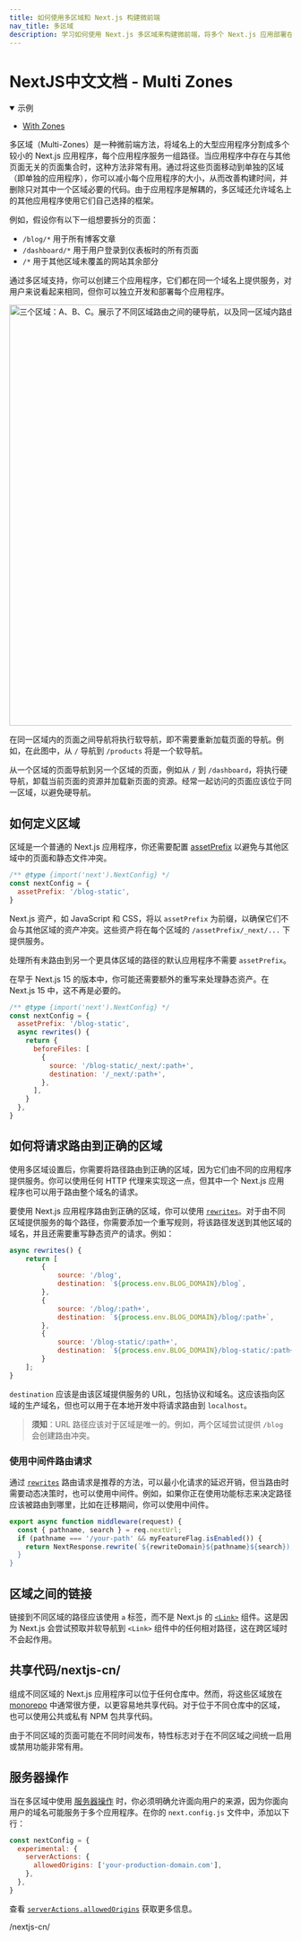 ```yaml
---
title: 如何使用多区域和 Next.js 构建微前端
nav_title: 多区域
description: 学习如何使用 Next.js 多区域来构建微前端，将多个 Next.js 应用部署在单个域名下。
---
```


# NextJS中文文档 - Multi Zones

<details open>
  <summary>示例</summary>

- [With Zones](https://github.com/vercel/next.js/tree/canary/examples/with-zones)

</details>

多区域（Multi-Zones）是一种微前端方法，将域名上的大型应用程序分割成多个较小的 Next.js 应用程序，每个应用程序服务一组路径。当应用程序中存在与其他页面无关的页面集合时，这种方法非常有用。通过将这些页面移动到单独的区域（即单独的应用程序），你可以减小每个应用程序的大小，从而改善构建时间，并删除只对其中一个区域必要的代码。由于应用程序是解耦的，多区域还允许域名上的其他应用程序使用它们自己选择的框架。

例如，假设你有以下一组想要拆分的页面：

- `/blog/*` 用于所有博客文章
- `/dashboard/*` 用于用户登录到仪表板时的所有页面
- `/*` 用于其他区域未覆盖的网站其余部分

通过多区域支持，你可以创建三个应用程序，它们都在同一个域名上提供服务，对用户来说看起来相同，但你可以独立开发和部署每个应用程序。

<Image
  alt="三个区域：A、B、C。展示了不同区域路由之间的硬导航，以及同一区域内路由之间的软导航。"
  srcLight="/docs/light/multi-zones.png"
  srcDark="/docs/dark/multi-zones.png"
  width="1600"
  height="750"
/>

在同一区域内的页面之间导航将执行软导航，即不需要重新加载页面的导航。例如，在此图中，从 `/` 导航到 `/products` 将是一个软导航。

从一个区域的页面导航到另一个区域的页面，例如从 `/` 到 `/dashboard`，将执行硬导航，卸载当前页面的资源并加载新页面的资源。经常一起访问的页面应该位于同一区域，以避免硬导航。

## 如何定义区域

区域是一个普通的 Next.js 应用程序，你还需要配置 [assetPrefix](/nextjs-cn/app/api-reference/config/next-config-js/assetPrefix) 以避免与其他区域中的页面和静态文件冲突。

```js
/** @type {import('next').NextConfig} */
const nextConfig = {
  assetPrefix: '/blog-static',
}
```

Next.js 资产，如 JavaScript 和 CSS，将以 `assetPrefix` 为前缀，以确保它们不会与其他区域的资产冲突。这些资产将在每个区域的 `/assetPrefix/_next/...` 下提供服务。

处理所有未路由到另一个更具体区域的路径的默认应用程序不需要 `assetPrefix`。

在早于 Next.js 15 的版本中，你可能还需要额外的重写来处理静态资产。在 Next.js 15 中，这不再是必要的。

```js
/** @type {import('next').NextConfig} */
const nextConfig = {
  assetPrefix: '/blog-static',
  async rewrites() {
    return {
      beforeFiles: [
        {
          source: '/blog-static/_next/:path+',
          destination: '/_next/:path+',
        },
      ],
    }
  },
}
```

## 如何将请求路由到正确的区域

使用多区域设置后，你需要将路径路由到正确的区域，因为它们由不同的应用程序提供服务。你可以使用任何 HTTP 代理来实现这一点，但其中一个 Next.js 应用程序也可以用于路由整个域名的请求。

要使用 Next.js 应用程序路由到正确的区域，你可以使用 [`rewrites`](/nextjs-cn/app/api-reference/config/next-config-js/rewrites)。对于由不同区域提供服务的每个路径，你需要添加一个重写规则，将该路径发送到其他区域的域名，并且还需要重写静态资产的请求。例如：

```js
async rewrites() {
    return [
        {
            source: '/blog',
            destination: `${process.env.BLOG_DOMAIN}/blog`,
        },
        {
            source: '/blog/:path+',
            destination: `${process.env.BLOG_DOMAIN}/blog/:path+`,
        },
        {
            source: '/blog-static/:path+',
            destination: `${process.env.BLOG_DOMAIN}/blog-static/:path+`,
        }
    ];
}
```

`destination` 应该是由该区域提供服务的 URL，包括协议和域名。这应该指向区域的生产域名，但也可以用于在本地开发中将请求路由到 `localhost`。

> **须知**：URL 路径应该对于区域是唯一的。例如，两个区域尝试提供 `/blog` 会创建路由冲突。

### 使用中间件路由请求

通过 [`rewrites`](/nextjs-cn/app/api-reference/config/next-config-js/rewrites) 路由请求是推荐的方法，可以最小化请求的延迟开销，但当路由时需要动态决策时，也可以使用中间件。例如，如果你正在使用功能标志来决定路径应该被路由到哪里，比如在迁移期间，你可以使用中间件。

```js
export async function middleware(request) {
  const { pathname, search } = req.nextUrl;
  if (pathname === '/your-path' && myFeatureFlag.isEnabled()) {
    return NextResponse.rewrite(`${rewriteDomain}${pathname}${search});
  }
}
```

## 区域之间的链接

链接到不同区域的路径应该使用 `a` 标签，而不是 Next.js 的 [`<Link>`](/nextjs-cn/pages/api-reference/components/link) 组件。这是因为 Next.js 会尝试预取并软导航到 `<Link>` 组件中的任何相对路径，这在跨区域时不会起作用。

## 共享代码/nextjs-cn/

组成不同区域的 Next.js 应用程序可以位于任何仓库中。然而，将这些区域放在 [monorepo](https://en.wikipedia.org/wiki/Monorepo) 中通常很方便，以更容易地共享代码。对于位于不同仓库中的区域，也可以使用公共或私有 NPM 包共享代码。

由于不同区域的页面可能在不同时间发布，特性标志对于在不同区域之间统一启用或禁用功能非常有用。

<AppOnly>

## 服务器操作

当在多区域中使用 [服务器操作](/nextjs-cn/app/building-your-application/data-fetching/server-actions-and-mutations) 时，你必须明确允许面向用户的来源，因为你面向用户的域名可能服务于多个应用程序。在你的 `next.config.js` 文件中，添加以下行：

```js
const nextConfig = {
  experimental: {
    serverActions: {
      allowedOrigins: ['your-production-domain.com'],
    },
  },
}
```

查看 [`serverActions.allowedOrigins`](/nextjs-cn/app/api-reference/config/next-config-js/serverActions#allowedorigins) 获取更多信息。

</AppOnly>/nextjs-cn/
